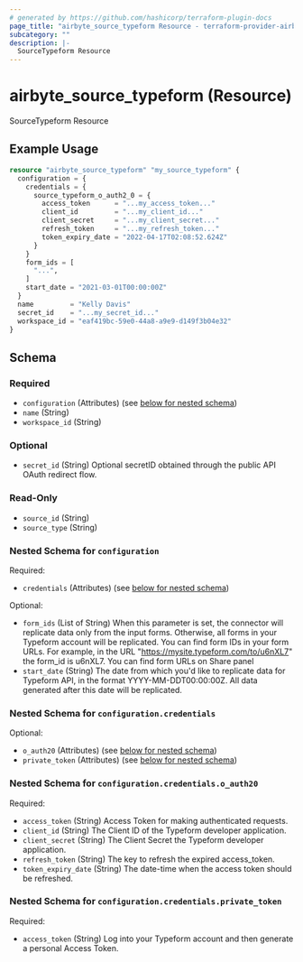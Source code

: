 ```yaml
---
# generated by https://github.com/hashicorp/terraform-plugin-docs
page_title: "airbyte_source_typeform Resource - terraform-provider-airbyte"
subcategory: ""
description: |-
  SourceTypeform Resource
---
```


# airbyte_source_typeform (Resource)

SourceTypeform Resource

## Example Usage

```terraform
resource "airbyte_source_typeform" "my_source_typeform" {
  configuration = {
    credentials = {
      source_typeform_o_auth2_0 = {
        access_token      = "...my_access_token..."
        client_id         = "...my_client_id..."
        client_secret     = "...my_client_secret..."
        refresh_token     = "...my_refresh_token..."
        token_expiry_date = "2022-04-17T02:08:52.624Z"
      }
    }
    form_ids = [
      "...",
    ]
    start_date = "2021-03-01T00:00:00Z"
  }
  name         = "Kelly Davis"
  secret_id    = "...my_secret_id..."
  workspace_id = "eaf419bc-59e0-44a8-a9e9-d149f3b04e32"
}
```

<!-- schema generated by tfplugindocs -->
## Schema

### Required

- `configuration` (Attributes) (see [below for nested schema](#nestedatt--configuration))
- `name` (String)
- `workspace_id` (String)

### Optional

- `secret_id` (String) Optional secretID obtained through the public API OAuth redirect flow.

### Read-Only

- `source_id` (String)
- `source_type` (String)

<a id="nestedatt--configuration"></a>
### Nested Schema for `configuration`

Required:

- `credentials` (Attributes) (see [below for nested schema](#nestedatt--configuration--credentials))

Optional:

- `form_ids` (List of String) When this parameter is set, the connector will replicate data only from the input forms. Otherwise, all forms in your Typeform account will be replicated. You can find form IDs in your form URLs. For example, in the URL "https://mysite.typeform.com/to/u6nXL7" the form_id is u6nXL7. You can find form URLs on Share panel
- `start_date` (String) The date from which you'd like to replicate data for Typeform API, in the format YYYY-MM-DDT00:00:00Z. All data generated after this date will be replicated.

<a id="nestedatt--configuration--credentials"></a>
### Nested Schema for `configuration.credentials`

Optional:

- `o_auth20` (Attributes) (see [below for nested schema](#nestedatt--configuration--credentials--o_auth20))
- `private_token` (Attributes) (see [below for nested schema](#nestedatt--configuration--credentials--private_token))

<a id="nestedatt--configuration--credentials--o_auth20"></a>
### Nested Schema for `configuration.credentials.o_auth20`

Required:

- `access_token` (String) Access Token for making authenticated requests.
- `client_id` (String) The Client ID of the Typeform developer application.
- `client_secret` (String) The Client Secret the Typeform developer application.
- `refresh_token` (String) The key to refresh the expired access_token.
- `token_expiry_date` (String) The date-time when the access token should be refreshed.


<a id="nestedatt--configuration--credentials--private_token"></a>
### Nested Schema for `configuration.credentials.private_token`

Required:

- `access_token` (String) Log into your Typeform account and then generate a personal Access Token.


